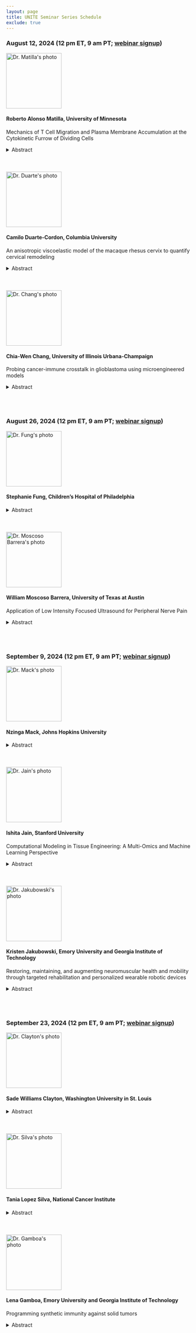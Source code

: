 ```yaml
---
layout: page
title: UNITE Seminar Series Schedule
exclude: true
---
```


### August 12, 2024 (12 pm ET, 9 am PT; [webinar signup](https://ucla.zoom.us/meeting/register/tJUtf-mppjkoGtOggN9HKYu9I4EV53gewBS8))


<img src="/public/seminar-photos/2024/Alonso-Matilla.webp" alt="Dr. Matilla's photo" width="150px" id="photo-float"/>

#### Roberto Alonso Matilla, University of Minnesota

Mechanics of T Cell Migration and Plasma Membrane Accumulation at the Cytokinetic Furrow of Dividing Cells

<details><summary>Abstract</summary>
T cell migration: Despite recent progress in understanding amoeboid-mesenchymal migratory balance, it remains largely unknown how T cells mechanically move through tumors and what factors set their migration capabilities. To address this, we have developed a biophysical T cell migration model that elucidates the potential physical principles and molecular components modulating their movement. The model results are complemented by preliminary data obtained from in vitro T cell migration studies. We first examined the potential for adhesion-free bleb-based migration and show that cells only inefficiently migrate in the absence of adhesion-based forces, i.e., cell swimming. However, our model suggests that T cells can employ a hybrid bleb- and adhesion-based migration mechanism for rapid cell motility and identifies conditions for optimality. 
Leukemia cell cytokinesis: The actomyosin-based machinery that drives cell division is widely studied, but how actomyosin impacts the plasma membrane during cytokinesis is poorly understood. By using a combination of imaging and biophysical modeling, we found an extensive accumulation and folding of the plasma membrane at the cleavage furrow and the intercellular bridge. This is caused by actomyosin pulling the plasma membrane toward the cleavage furrow and by local cell surface area changes driven by the radial constriction of the furrow. Our work reveals that actomyosin-based mechanisms responsible for cytokinesis can also decrease membrane tension at the intercellular bridge. This could promote cytokinetic fidelity and locally alter endocytosis, exocytosis, and cell signaling.</details>

<br />
<br />
<br />

<img src="/public/seminar-photos/2024/Duarte.webp" alt="Dr. Duarte's photo" width="150px" id="photo-float"/>

#### Camilo Duarte-Cordon, Columbia University

An anisotropic viscoelastic model of the macaque rhesus cervix to quantify cervical remodeling

<details><summary>Abstract</summary>
Through pregnancy, the cervix, a collagenous and hydrated tissue, undergoes a remarkable transformation from a rigid/closed structure that keeps the fetus inside the uterus to a more compliant/extensible one that opens to facilitate delivery at parturition. This process, known as cervical remodeling, involves complex changes in the cervix's equilibrium and dynamic mechanical properties, such as stiffness, viscoelasticity, and permeability. Constitutive models of the cervix extracellular matrix (ECM) calibrated with experimental data at equilibrium and obtained from animal cervical tissue, primarily rodents, have proven helpful in studying how the cervix softens through gestation. Recently, a poro-viscoelastic model of the human cervix was used to describe the human cervix's time-dependent behavior but limited to compressive strains and two gestational points (pregnant and nonpregnant). The variations in the cervix's intrinsic viscoelastic properties under tension at different pregnancy stages have not yet been thoroughly studied, which is crucial for understanding better cervical remodeling. Building upon these previous constitutive models, we implemented an anisotropic viscoelastic model of the cervix ECM, which captures the viscoelastic behavior of the cervix under tensile deformation. To calibrate our model, we used force-displacement experimental data from spherical indentation and uniaxial tension tests in cervix samples from Rhesus Macaques, chosen because of their homology to humans, and collected at four relevant gestational time points. We observed that Rhesus Macaque cervical tissue is non-linear elastic, and the stiffness of the toe and linear region decreases with gestational age. Furthermore, the time relaxation properties of cervical tissue differ significantly between nonpregnant/early pregnant and late pregnant stages. This work gives insights into normal cervical remodeling, which is crucial to developing diagnostic methods and treatments for preterm birth (birth before 37 weeks).</details>

<br />
<br />
<br />

<img src="/public/seminar-photos/2024/Chang.webp" alt="Dr. Chang's photo" width="150px" id="photo-float"/>

#### Chia-Wen Chang, University of Illinois Urbana-Champaign

Probing cancer-immune crosstalk in glioblastoma using microengineered models

<details><summary>Abstract</summary>
Glioblastoma (GBM) is the most common and aggressive form of primary brain cancer, with a median survival of less than 15 months. Highly infiltration of microglia, primary brain-resident immune cells, is associated with poor prognosis and immunosuppression of GBM. Advancing our physicochemical understanding of the GBM-microglia crosstalk, such as microglia activation and matrix invasion, is pivotal for developing novel GBM therapeutic strategies for improving longterm drug efficacy. To this end, we developed microfluidic systems integrated with 3-D tunable collagen hydrogels to systematically investigate the activation, matrix invasion, cellular contractility, and cytokine release in response to GBM-microglia crosstalk. Our results show that GBM inflammatory biomolecules significantly promote the activation and matrix invasion of microglia. Interestingly, microglia invasion is unaffected by inhibitions of both matrix metalloproteinase (MMP) activity and cellular glycolysis. In contrast, ROCK-pathway inhibition significantly impedes microglia matrix invasion in GBM. Infrared spectra acquisition confirms that the GBM treatments did not alter the levels of lipid contents inside microglia. Our results also found that GBM significantly increased collagen hydrogel contraction, verifying microglia cellular contractility to physically remodel the extracellular matrix (ECM). Cytokine arrays reveal a suite of soluble proteins that may contribute to the chemotactic effects of microglia invasion. Collectively, this study refines our biophysical understanding that GBM enhances microglia matrix invasion through increasing cellular contractility, independent of MMP activity and cellular glycolysis. Furthermore, the microfluidic platform developed in this research also provides future applications in the exploration of vascular-immune interaction (e.g., microglia-mediated angiogenesis) during GBM progression.</details>

<br />
<br />
<br />

### August 26, 2024 (12 pm ET, 9 am PT; [webinar signup](https://ucla.zoom.us/meeting/register/tJUtf-mppjkoGtOggN9HKYu9I4EV53gewBS8))

<img src="/public/seminar-photos/2024/Fung.webp" alt="Dr. Fung's photo" width="150px" id="photo-float"/>

#### Stephanie Fung, Children’s Hospital of Philadelphia

<details><summary>Abstract</summary>
Microphthalmia and anophthalmia, congenital conditions where a child is born with at least one abnormally small or missing eyeball, puts the afflicted at risk for abnormal facial development. Absence of an eyeball hinders normal orbital and facial growth, which leads to deformities that impede social interactions. Early intervention is critical to maintain symmetrical development and enable implantation of a permanent prosthetic eye later in life. Currently, the standard of care is a self-inflating osmotic expander to guide bone and soft tissue expansion. These hydrogel devices have several limitations. They expand rapidly, which can lead to pain and inflammation of the surrounding tissue. They are composed of a singular material that expands isotropically, which does not produce the spatially differential pressures required to properly expand a composite tissue like the orbital socket. Furthermore, the expanders are typically left in for weeks or months at a time, and biofilm formation on this device is a source of concern. The goal of this work is to identify a biomaterial formulation that promotes soft tissue and bone tissue expansion while mitigating the disadvantages of the current product used in the clinic. We achieved this goal by modulating chemical composition to control swelling potential and by utilizing an interpenetrating network of chitosan within the synthetic hydrogel. Chitosan has antimicrobial properties and is degraded by lysozyme, an enzyme that occurs naturally in human tears. We hypothesized that this interpenetrating network would control the initial rate of expansion, and degradation of the network under physiological conditions would result in a linear rate of swelling over an extended period of time. Hydrogels with varying ratios of methyl methacrylate, n-vinyl pyrrolidone (NVP), and crosslinker were synthesized via bulk free radical polymerization using azobisisobutyronitrile (AIBN) as a thermal initiator. Saponification of the gels produced an ionic hydrogel. Swelling potential of the base hydrogel was controlled by monomer percentage, percent ionization, initiator concentration, and crosslinker concentration. Percent mass change at equilibrium ranged from 150-800%, and this range included formulations with swelling behavior comparable to the industry standard. While the base hydrogel, like the industry standard, exhibited a rapid swelling rate, the chitosan interpenetrating network mitigated this limitation by providing a means of restricting and controlling network expansion. The chitosan network degraded in the presence of lysozyme, leading to a linear, crosslinker concentrationdependent increase in hydrogel swelling over time. When implanted subcutaneously in rats, the hydrogels expanded to a similar degree as they did ex vivo. The explanted hydrogels were surrounded by a thin, loose fibrous capsule, and no signs of inflammation were observed after 14 days. This work produced a library of hydrogel formulations that exert a broad range of osmotic pressures when implanted. Consequently, we are now capable of rationally designing multi-formulation devices to spatially control pressure exertion tailored to patient-specific craniofacial geometries.</details>

<br />
<br />
<br />

<img src="/public/seminar-photos/2024/Moscoso.webp" alt="Dr. Moscoso Barrera's photo" width="150px" id="photo-float"/>

#### William Moscoso Barrera, University of Texas at Austin

Application of Low Intensity Focused Ultrasound for Peripheral Nerve Pain

<details><summary>Abstract</summary>
Pain, as defined by the International Association for the Study of Pain (IASP), is an unpleasant bodily signal associated with immediate or potential tissue damage, universally experienced but uniquely perceived by everyone. In 2021, the Centers for Disease Control and Prevention conducted a study revealing that approximately 21% of adults in the United States experience chronic pain, defined as pain occurring every day or most days for at least three months. Direct consequences of severe pain include loss of strength, reliance on medication, and disrupted sleep. Pain can induce significant changes in both the central and peripheral nervous systems. Some of these changes are adaptive and short-lived, while others may become maladaptive and lead to the development of chronic pain.
Low-Intensity Focused Ultrasound (LIFU) is a novel, non-invasive method with the advantage of precise stimulation in deep tissues. This seminar presents the context of LIFU use and some preliminary results related to its potential for treating peripheral nerve pain through neurostimulation.</details>

<br />
<br />
<br />

<!--<img src="/public/seminar-photos/2024/Burrow.webp" alt="Dr. Burrow's photo" width="150px" id="photo-float"/>

#### Joshua Burrow, AFFILIATION

TITLE

<details><summary>Abstract</summary>
ABSTRACT</details>

<br />
<br />//-->

### September 9, 2024 (12 pm ET, 9 am PT; [webinar signup](https://ucla.zoom.us/meeting/register/tJUtf-mppjkoGtOggN9HKYu9I4EV53gewBS8))

<img src="/public/seminar-photos/2024/Mack.webp" alt="Dr. Mack's photo" width="150px" id="photo-float"/>

#### Nzinga Mack, Johns Hopkins University

<details><summary>Abstract</summary>
My research interests lie at the intersections between cancer, autoimmunity, and hyperinflammation, applying both wet lab and computational tools to unlock potential treatments for these disorders. I am uniquely situated to delve into these areas using a diverse set of methodologies, building on my doctoral work which focused on biochemical experiments related to cancer treatment, and my postdoctoral work which is focused on applying computational tools to immunological research. My current research focuses on Interleukin-2 (IL-2), which stimulates the survival, activation, and expansion of T lymphocytes. Due to its critical role in immune function, the IL-2 cytokine has been FDA-approved for the treatment of certain metastatic cancers and used clinically for the treatment of autoimmune conditions such as type 1 diabetes and for the prevention of transplant rejection. However, the off-target effects of IL-2 and its vanishingly short half-life have hampered clinical progress. To circumvent the therapeutic shortcomings of natural cytokines, our lab has tethered IL-2 to anti-IL-2 antibodies to form immunocytokines, which enhance target specificity and significantly prolong serum persistence of IL-2. To advance therapeutic translation, we are building a computational pharmacological model that mechanistically characterizes the activity of IL-2 and IL-2-based immunocytokines. 
Our model incorporated ligand-receptor binding, trafficking dynamics, and signaling in two cell types (T-effector and T-regulatory lymphocytes). The level of IL-2 signaling induction (represented in the model as ligand-receptor binding) was used as a predictor of downstream signaling and validated against experimental measurements of signaling induced by IL-2 and IL-2-based immunocytokines. To replicate the experimental data, we introduced an intermediate signaling step between the ligand-receptor activation and the signaling readout, using a Hill function to permit amplification of the receptor activation. This transformation allowed for the previously measured binding affinities to reproduce the observed cell-type-specific and ligand-specific responses to IL-2 and IL-2-based immunocytokines using a consistent set of parameters. We are next translating the mechanistic model to a computational pharmacological model to simulate IL-2 and IL-2-based immunocytokines as therapeutics in the body, to help accelerate therapeutic regimen development. 
Looking further in the future, my vision is to have my lab - the Mack Lab – build upon the cancer and immunology expertise that I have gained throughout my training to focus on the intersections between cancer, autoimmunity and hyperinflammation. On the wet lab side, I would like my lab to explore the alterations in energy metabolism that is characteristic of both cancer cells and activated immune cells to unlock potential treatments. In addition, I’d like my lab to explore the biology of the links between these three areas. 
On the translational side, I intend to have my lab build computational mechanistic models of cancer and autoimmune treatments and expand them to computational pharmacokinetic/(PK/PD) models to inform clinical trials and lay the foundation for personalized medicine. In addition, my lab would also use artificial intelligence to build machine learning models to determine which clinical indicators are most important in determining disease severity and therefore should be prioritized for intervention. I envision the Mack Lab driving forward our understanding of the overlaps between cancer, autoimmunity and hyperinflammation, while using both wet lab and computational tools simultaneously to unlock potential treatments for these disorders.</details>

<br />
<br />
<br />

<img src="/public/seminar-photos/2024/Jain.webp" alt="Dr. Jain's photo" width="150px" id="photo-float"/>

#### Ishita Jain, Stanford University

Computational Modeling in Tissue Engineering: A Multi-Omics and Machine Learning Perspective

<details><summary>Abstract</summary>
The bioengineering field faces a next-generation challenge: systematically analyzing the vast data generated daily. In tissue engineering and regenerative medicine, optimizing multiple parameters and analyzing cellular behavior is crucial. High-throughput technologies and next-generation sequencing enable testing numerous parameters and gaining detailed insights into cellular behavior. However, novel analysis pipelines and complex algorithms are needed to choose parameters and innovatively analyze cellular behavior.
This talk presents three stories demonstrating how these pipelines led to new findings in liver and cardiovascular regenerative medicine. First, I will discuss my past work using high-throughput technologies and multi-omics to identify new target genes in hepatic stellate cells for non-alcoholic fatty liver disease. Next, I will share my current work developing novel 3D hydrogels to study endothelial to mesenchymal transition in atherosclerosis and using single-cell transcriptomics to analyze cellular behavior. Additionally, I will discuss a collaboration with the FDA on designing an AI model to predict optimal culture properties for mesenchymal stem cell manufacturing and developing a clinical benchmark for in vitro manufacturing of MSCs.
Finally, I will outline my plans to integrate computational approaches to understand in vitro blood vessel development and design artificial in vitro blood vessels with varied structural and functional properties. More specifically, I will showcase the integration of multi-omics and machine learning to build in silico tissues for mechanistic studies that will iteratively guide the design of next generation therapeutics.</details>

<br />
<br />
<br />

<img src="/public/seminar-photos/2024/Jakubowski.webp" alt="Dr. Jakubowski's photo" width="150px" id="photo-float"/>

#### Kristen Jakubowski, Emory University and Georgia Institute of Technology

Restoring, maintaining, and augmenting neuromuscular health and mobility through targeted rehabilitation and personalized wearable robotic devices

<details><summary>Abstract</summary>
Preserving mobility is a key public health challenge. Lower limb robotic exoskeletons have been developed as a tool for improving mobility. Yet, it remains an open question on how exoskeletons should be designed and controlled to best elicit positive, rehabilitative benefits. Contributing to this gap is 1) a limited understanding of the individual-specific mechanisms driving impaired mobility to determine what component of the neuromuscular system a rehabilitative exoskeleton should target, and 2) devices lack feedback on how the human neuromuscular system reacts and adapts to the device to ensure the device is eliciting the desired rehabilitative effect while also working seamlessly with the wearer. In this seminar, I will highlight my work to address these gaps by: 1) identifying the underlying mechanisms contributing to mobility impairments using joint and whole-body measurements, 2) developing neuromechanics-informed exoskeleton control paradigms, and 3) quantifying how the human neuromuscular system reacts and adapts to exoskeletons. In combination, this work provides a framework for the development of lower limb robotic exoskeletons that are rehabilitative tools for maintaining mobility across an individual's life.</details>

<br />
<br />
<br />

### September 23, 2024 (12 pm ET, 9 am PT; [webinar signup](https://ucla.zoom.us/meeting/register/tJUtf-mppjkoGtOggN9HKYu9I4EV53gewBS8))

<img src="/public/seminar-photos/2024/Clayton.webp" alt="Dr. Clayton's photo" width="150px" id="photo-float"/>

#### Sade Williams Clayton, Washington University in St. Louis

<details><summary>Abstract</summary>
The spinal column is an invaluable structure of the musculoskeletal system and the defining characteristic of vertebrate animals. An essential component of the spinal column is the intervertebral disc (IVD), a connective tissue that provides the shock absorption and weight distribution biomechanical properties of the spine. IVDs are complex, heterogeneous structures that are prone to cumulative damage due to a limited regenerative capacity. The accrual of IVD injuries leads to tissue degeneration, which is a leading contributor to debilitating back pain and a reduction in quality of life. Successful healing of connective tissue injuries relies on temporally regulated immune cells that rapidly infiltrate damaged tissues and initiate regenerative signaling cascades. These immune cells rapidly migrate into injured tissues and function as critical mediators of tissue regeneration and healing. However, the identity of these immune cell subtypes, their temporal coordination, and their effect on the IVD repair after injury remain understudied. The objective of this study is to prevent IVD degeneration by defining the role of infiltrating immune cells during injury to improve tissue repair.
The importance of immune cells in facilitating healing has been well characterized in musculoskeletal (MSK) tissues such as bone and muscle. Cd3+ T lymphocytes have been shown to be critical mediators of repair, but their role in IVD healing is unknown. To determine the role of immune cells during IVD damage, we utilized a needle puncture model to induce the robust infiltration of Cd45+ immune cells by causing a severe injury to IVD tissue. Our findings show a sex divergent response of anti-inflammatory Cd3+ γδ T cells during the acute IVD injury response and a dysregulation in IVD tissue mechanics in mice lacking lymphocytes. We hypothesize that Cd3+ γδ T cells are essential for IVD tissue repair. By utilizing methodologies such as quantitative polymerase chain reaction, bulk RNA sequencing, flow cytometry, and drug therapy, this study offers a targeted approach to modulate IVD repair by elucidating the types and temporal regulation of key immune cell subtypes important during IVD repair.</details>

<br />
<br />
<br />

<img src="/public/seminar-photos/2024/Silva.webp" alt="Dr. Silva's photo" width="150px" id="photo-float"/>

#### Tania Lopez Silva, National Cancer Institute

<details><summary>Abstract</summary>
Material-based immunomodulation using nanofibrous peptide hydrogels Material-based strategies to elicit specific immune responses can be transformative in developing more effective immunotherapies. Common strategies using materials for immunomodulation rely on the delivery of drugs, biomolecules, or cells. However, materials have intrinsic properties that can be exploited to recruit specific cell types and activate or suppress the immune system. A unique class of materials exhibiting immunomodulatory effects is self-assembling peptide hydrogels. These materials comprise short peptides that assemble into nanofibers and form highly hydrated 3D networks. They offer high versatility for material design as we can tune their sequence, structure, and mechanical properties. To fully harness the potential of peptide materials for immunomodulation, it is critical to understand how peptide design affects the immune response and to elucidate the relevant factors and cell-nanofiber interactions responsible for those responses. This work focuses on the comprehensive characterization of the immune response to a family of peptide hydrogels with a range of highly positive, neutral (zwitterionic), and negative charges. These materials have similar viscoelastic properties and nanofibrous structure, which ensures that the net charge and charge distribution are the main determining factors eliciting the observed immune responses. We evaluated the immune response to this family of peptide gels using a subcutaneous injection model combined with ultrasound imaging, tissue analyses, flow cytometry, and multiplex immunoassays. We observed distinct and divergent host responses elicited by the differentially charged peptide gels, indicating the influence of material attributes on the immune response. In particular, we found that material charge can be used to control the recruitment of neutrophils and Neutrophil Extracellular Trap (NET) formation. Our system facilitates anatomical and locoregional control of NET formation directly within a hydrogel implant, and we can fine-tune inflammation and the degree of NET formation in vivo by employing composites of gels with different charges. This project contributes to elucidating basic principles for peptide material design that we can use to control the immune system without the need for exogenous additives. Harnessing the power of the immune system using peptide materials will allow us to enhance current therapies, particularly for cancer.</details>

<br />
<br />
<br />

<img src="/public/seminar-photos/2024/Gamboa.webp" alt="Dr. Gamboa's photo" width="150px" id="photo-float"/>

#### Lena Gamboa, Emory University and Georgia Institute of Technology

Programming synthetic immunity against solid tumors

<details><summary>Abstract</summary>
T cells engineered with chimeric antigen receptors (CARs) have resulted in durable remission for patients with certain B cell malignancies, yet their inability to mount effective antitumor responses against solid tumors underscores the need to devise strategies that safely and potently enhance T cell immunity. Here, I’ll describe our recent progress in addressing two major challenges that contribute to the poor clinical responses of engineered T cell therapies for solid tumors. First, there is a limited ability to spatially control immunomodulatory genes within engineered T cells in vivo. To fully direct T cell activity without widespread systemic toxicities and overcome barriers like poor tumor infiltration, proliferation, and cytotoxicity, the ability to locally turn genes on or off is needed. Second, tumor antigens that are selectively and uniformly expressed by malignant cells – i.e., tumor-specific antigens (TSAs) – are rare. Heterogenous antigen expression within a tumor, interpatient variation in antigen expression, and the expression of tumor-associated antigens (TAAs) by healthy tissue hinders the ability of T cells to safely and effectively eliminate malignant cells. As CAR T cells progress toward effective clinical outcomes against solid tumors, strategies that direct T cell activity with spatial precision and promote recognition of tumor cells will be critical to achieving potent antitumor responses. Toward this end, a major goal of our work is to potentiate antitumor immunity by in situ programming of T cell activity. First, we integrate heat as a remote trigger with CRISPR-dCas9 to enable remote control of transcriptional activity. In contrast to chemical or optical cues, pulses of heat can be delivered noninvasively with millimeter precision and at depth to anatomical sites by approaches such as infrared light and high-intensity focused ultrasound. I’ll show that thermal control of dCas9 variants enables tunable and conditional control of both transcriptional activation and repression. Then, to enable T cell recognition of solid tumors lacking targetable antigens, we developed synthetic antigens to trigger tumor recognition and subsequent elimination by CAR T cells. Unlike TAAs, synthetic antigens are orthogonal to endogenous proteins to minimize off-tumor toxicity, and their small genetic footprint facilitates direct delivery to the tumor by viral and nonviral approaches. Adoptive transfer of CAR T cells to mice bearing synthetic antigen-treated tumors reduced tumor burden in multiple syngeneic models of cancer, improved survival, induced epitope spread, and protected against tumor rechallenge. Moving forward, in situ programming of T cells provides an opportunity to augment antitumor responses and address barriers that limit the clinical efficacy of T cell therapies against solid tumors. Following the seminar, I’ll briefly introduce the ways in which my future research will leverage these and related technologies, along with my industry experience, to facilitate the development and translation of therapies that effectively reprogram immunity against solid tumors and other diseases.</details>
